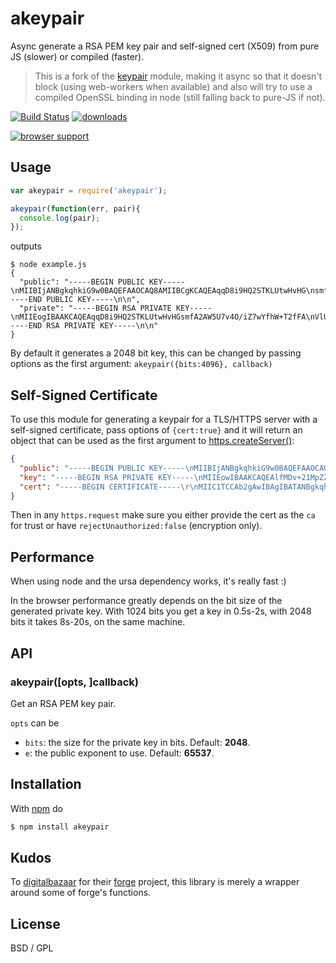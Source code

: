 # akeypair

Async generate a RSA PEM key pair and self-signed cert (X509) from pure JS (slower) or compiled (faster).

> This is a fork of the [keypair](https://github.com/juliangruber/keypair) module, making it async so that it doesn't block (using web-workers when available) and also will try to use a compiled OpenSSL binding in node (still falling back to pure-JS if not).

[![Build Status](https://travis-ci.org/quartzjer/akeypair.svg?branch=master)](https://travis-ci.org/quartzjer/akeypair)
[![downloads](https://img.shields.io/npm/dm/akeypair.svg)](https://www.npmjs.org/package/akeypair)

[![browser support](https://ci.testling.com/quartzjer/akeypair.png)](https://ci.testling.com/quartzjer/akeypair)

## Usage

```js
var akeypair = require('akeypair');

akeypair(function(err, pair){
  console.log(pair);
});
```

outputs

```
$ node example.js
{
  "public": "-----BEGIN PUBLIC KEY-----\nMIIBIjANBgkqhkiG9w0BAQEFAAOCAQ8AMIIBCgKCAQEAqqD8i9HQ2STKLUtwHvHG\nsmfA2AW5U7v4O/iZ7wYfhW+T2fFAVlUoRK+z+JdWudsv/OAGLgn8FQ7IjlvRlvQW\nonVgH7pyIPXy2Xun0v592PgRkQu8AsBdwOCudQ1Dq+9eqs6sgFFrd2Nzrc6mApcp\nEppU1V9oJBPsCSL4SLctMQg5Btx3hzFBmn2Gc6fmIAECc7gMcskJsxbUVSQmp+sD\nnTBj5VSVa/ij6jjSTLNLfUHkeE/u8wlD2pf/gPyiYsqBteROpFqbJtmHIj9lVH6R\nOrwcghXTxcG8tQzcr+M8YXVSbanYXDq2MormAbUO2Y3V9fj5YV0ZVH6UF3zrUjWY\nZQIDAQAB\n-----END PUBLIC KEY-----\n\n",
  "private": "-----BEGIN RSA PRIVATE KEY-----\nMIIEogIBAAKCAQEAqqD8i9HQ2STKLUtwHvHGsmfA2AW5U7v4O/iZ7wYfhW+T2fFA\nVlUoRK+z+JdWudsv/OAGLgn8FQ7IjlvRlvQWonVgH7pyIPXy2Xun0v592PgRkQu8\nAsBdwOCudQ1Dq+9eqs6sgFFrd2Nzrc6mApcpEppU1V9oJBPsCSL4SLctMQg5Btx3\nhzFBmn2Gc6fmIAECc7gMcskJsxbUVSQmp+sDnTBj5VSVa/ij6jjSTLNLfUHkeE/u\n8wlD2pf/gPyiYsqBteROpFqbJtmHIj9lVH6ROrwcghXTxcG8tQzcr+M8YXVSbanY\nXDq2MormAbUO2Y3V9fj5YV0ZVH6UF3zrUjWYZQIDAQABAoIBAEZVvCTKpYONFcYc\nDajD0zshZ63kliN9HXNjI9kSthWkC9dQCkxMKCBAKTi08awFPT/I/OMnfIEVqfh8\nwuWt0lK/fZM2oOsTVzrtLR3dh/TTNTKMGsErmLn0JBXeFOIf9u8D6LmwVlNNbJbd\n0zLIKscfVQ7rmBsfFzIg9yXKVFecNnHU8+6pBrzlzjoAIZ2BvwAW4T3h9UTnupBv\nQA951O73xI3kyDNmZdJ1pUgjySAM5mFB8OmAwvTIN4KWwEVHr/i7Kck6wn+tpvTx\ntm01NHwCYdCkJEyEvRNWEP93RX7Cdh7Xzw9D3bINhw3Trujyfrdh1TuG5Gv1ZKPN\n77a899UCgYEA3w1QQOXa2pL1811+vs7/5NPWVL01JqWey0XFhO2C2hudW8JNeH5j\naQgqO5LXf6gkHlM+uONsXvZJ6L+SLyfNwQJq8Qzz/uy3OdwM5B5qChH1SuD0/l9k\nHYsnJ9Dy73WIH4yrSSTaCCacsIOniQCuo8DZolRgMRrg2pgfsqGWdisCgYEAw9VM\nIzBOOu2FjhDl543sbKEa82llf9juyXHUTX8kxdsswAHPeiwcXkTBv6MKCaNPHz+I\nAOBR9hhxCM7yBKlgTEqPxZ4a1N8rnGeJqdiU89vjS+t1ydeT5VgERg0JtOKGzMUP\nJMw2Og74YqmDY/kicUq2qPDXpapgGFfVWLaQ868CgYBPW7hC7sS34XOaO5h9oL5Q\nlsH58jt33ZMqtU86JRraKNsKq43OogESfHIyMeN0Ksl29J0rQNbszmmrYoVLO7kr\nw4Vy7+3btDLYZh88Bkop/QutsW3ZFu1SyZCLzP6yDbn5p53Fb1QXdE1pS94Ok2yP\nHG0SITz8G5kGjPsyHeWfcwKBgCHiqoX8Oc0ghFeMvPtQJ3S0e8Fan2F72/WnaKDw\nOyCxSBEBPzFYqJ/3Lb9HKtl4FJzHlXTxW71FhWmMxXvhAvSwgigjr2jeJOGvWLa2\n7y8zASWF3J/MWZ75l+O3JdLSz5hnELPBUjDBnmEUC9Qkq70GvIyHAAl+bZpIuHXd\nQT+pAoGAbjxA3k0lRukuUSsXjKNKWxR09IbQmG3XueaUiHaHAdG5LWlDgeWsNti4\nT/4CjBh2je9X4r2phKsiw6f1BqysWd3r5AkTcafbEZI5USDXXmV8tCi2bcayy94R\nDjGa/Kngjt/ivWcgakHpWcdJCtZrOsqK+XircqwiHM+Z80d45Nk=\n-----END RSA PRIVATE KEY-----\n\n"
}
```

By default it generates a 2048 bit key, this can be changed by passing options as the first argument: `akeypair({bits:4096}, callback)`

## Self-Signed Certificate

To use this module for generating a keypair for a TLS/HTTPS server with a self-signed certificate, pass options of `{cert:true}` and it will return an object that can be used as the first argument to [https.createServer()](http://nodejs.org/api/https.html#https_https_createserver_options_requestlistener):

````json
{
  "public": "-----BEGIN PUBLIC KEY-----\nMIIBIjANBgkqhkiG9w0BAQEFAAOCAQ8AMIIBCgKCAQEAlfMDv+21MpZZVFEsiJ8xT7IgT6Og\nJCRnIL8dpjLZeIhmYNyaanXfMIAUya1P7Va9foejVSCP7RwFAQamYvtS/j4GDi1AJhV0uBju\nCeOWa4uTRF6xLxG+5h35FzG6XVOVibrIO/84xz1/LV8W9cuvTg3qgXqdGb/tRHlxRJPiazV+\nhvw+l4Q73seSEmPxTRtOt6BsktdhoEPVLN7ax9cKIQ2YPEr0deqGZso8b6QjrB4HNf8c1WUb\n75sSKmz07Ho1FW9hFbc/vLURaetOZE6y0+xlQBJR4Ey8LST08nScC1nEQuSpFBpPsqIF/TLD\n4Czin5WJ5iSqbeYf4i/lW/eV3QIDAQAB\n-----END PUBLIC KEY-----\n\n",
  "key": "-----BEGIN RSA PRIVATE KEY-----\nMIIEowIBAAKCAQEAlfMDv+21MpZZVFEsiJ8xT7IgT6OgJCRnIL8dpjLZeIhmYNyaanXfMIAU\nya1P7Va9foejVSCP7RwFAQamYvtS/j4GDi1AJhV0uBjuCeOWa4uTRF6xLxG+5h35FzG6XVOV\nibrIO/84xz1/LV8W9cuvTg3qgXqdGb/tRHlxRJPiazV+hvw+l4Q73seSEmPxTRtOt6Bsktdh\noEPVLN7ax9cKIQ2YPEr0deqGZso8b6QjrB4HNf8c1WUb75sSKmz07Ho1FW9hFbc/vLURaetO\nZE6y0+xlQBJR4Ey8LST08nScC1nEQuSpFBpPsqIF/TLD4Czin5WJ5iSqbeYf4i/lW/eV3QID\nAQABAoIBAFhylLakPypMtvpeOzeHNy38MsTnDjHjaxVMxe9ftRk806600TyUtIbGNfzUBv5H\nGNVGqpgu8dZ5nZYCVyixeD3RVf8Mv/b21vc0dUxN+08KcF52wGq0O/c+nMwKoBQmlmE8VJnX\nLKWRZ6/alA9+CrSuzrF7IqmqpQir3Z0G4ho79MH69hltXdUMmm4M4UoJ4YPy2MQyi8a16ke7\nZWSZ3AwhaHbDRfhKgTs3YfvbrSbRH0toSqQsyS8roHSVmJQoNUpEaf/2NBwpaiPcaBoKJ3NH\n8W9vqk5h2YSwNZtCafF7wmBKalLQ+EvPJdOatm+5aBoSfSUDdFtd5XpU6pLN/KECgYEA5FGs\nsh4SX3jaD1hRM6XdqanMQ7hFimUeWp2hqvsHwDlMOpned2g/Luy75L77b9WidQqj5sk5hHW5\nmAF2XLKapkehMg4CIqKq5fKV4pzc29VP6bSw4sbV/vd1qzJ2QlJDX8fH+6Dz1fcjzQzHfmgF\nCKx07o539czZKlspvHD+8kkCgYEAqCD7ZDU89283TpCfNISvLK/5dxOefwhvPQ2zktSiurDG\nCzffOqCmLD3IMNJqU5lALKbka07XWmRR1ZmW0jnoZUxtNgA+JIyn4rRhpxleNu363btAvAtP\nk0DrA1g/bUru8AAJgHTAPuGOK+Nc4XgTxgh8tX2kqC/YuRqIwMvsBvUCgYEAy+sah9cN59FD\nSPNDSxK4QEFUG6OoEGwxyRMCgnhEOu2x5KDqrdEgpWNwiWP9o6u1tj0zl/te8KxIf7fGpBIs\nx5gwI0mZpJ+ObWPVdJlPNNR21C+60EBwfpE7uhSOxLs+S3xeY6IkRZS+l/Py9TYoUM/ee/Yo\ntBMqXocfZpuxSGkCgYAHk1zgegmiOI+saZXS3vuprtA1zluA69dfT+O8hPpEITz7OmxDjwON\n0MbZdFG4LJqYqHh4YVgQyZ5qWn5SQKu5DMWK/l3OdcwGygvwZJM7NGPuY8aZ8oSGZRFx2CMb\ngJndlJLZB+m1q6IlVhxUSH3TmYRNBTlLHsTMKmbpEQc0lQKBgHgaPaKzwvDts0WzP84zy3uq\nylePshV8qHqHrjcP1nkMnMmBRHE5CgsuJGN3mST4QDZSOfEOR+56QCnGCjtCP5uZBAhE6657\nC3LOfzhAOTco+C0LcSaFAJULXWs5DSZk3D0AGrO8/0kFwqTw+r+ZTCtV8F9GbpjiLhTM/nJa\n7bym\n-----END RSA PRIVATE KEY-----\n\n",
  "cert": "-----BEGIN CERTIFICATE-----\r\nMIIC1TCCAb2gAwIBAgIBATANBgkqhkiG9w0BAQUFADAAMB4XDTE0MDkxOTE5NDEw\r\nMVoXDTE1MDkxOTE5NDExMVowADCCASIwDQYJKoZIhvcNAQEBBQADggEPADCCAQoC\r\nggEBAJXzA7/ttTKWWVRRLIifMU+yIE+joCQkZyC/HaYy2XiIZmDcmmp13zCAFMmt\r\nT+1WvX6Ho1Ugj+0cBQEGpmL7Uv4+Bg4tQCYVdLgY7gnjlmuLk0ResS8RvuYd+Rcx\r\nul1TlYm6yDv/OMc9fy1fFvXLr04N6oF6nRm/7UR5cUST4ms1fob8PpeEO97HkhJj\r\n8U0bTregbJLXYaBD1Sze2sfXCiENmDxK9HXqhmbKPG+kI6weBzX/HNVlG++bEips\r\n9Ox6NRVvYRW3P7y1EWnrTmROstPsZUASUeBMvC0k9PJ0nAtZxELkqRQaT7KiBf0y\r\nw+As4p+VieYkqm3mH+Iv5Vv3ld0CAwEAAaNaMFgwDAYDVR0TBAUwAwEB/zALBgNV\r\nHQ8EBAMCAvQwOwYDVR0lBDQwMgYIKwYBBQUHAwEGCCsGAQUFBwMCBggrBgEFBQcD\r\nAwYIKwYBBQUHAwQGCCsGAQUFBwMIMA0GCSqGSIb3DQEBBQUAA4IBAQBhfEaLkW0W\r\nojBlV3JI6l9zYOdQrzQysSKhHz0TMxJWiJwVQHbHSvkC3FC1lsqdvGzoCUTElBBH\r\nDZbOAi7DmoHzuf0ujKA6911DtMD8qRTdKDbGVCvK8LNJs65in8RypYkdYbTAar2u\r\ny0KeKVGmcaGEiw8D1MIPhL5m3ka92Cu2wgbwKPwbdNn6R67KkLpr0SuzNId/dVII\r\nAJwuiDRpVJ1opTwfEYV0JhsabH4LS3o5pn4TD9JrtF9H+k6nB8gJy9nxOAzjwVeD\r\n5yYpa8EWxr3N1Hef//VbdrG5jhMwXmynpsjn0qpwneWTgX0DmTcM6NJkTCHUMsmG\r\nF0ClX2baU0TC\r\n-----END CERTIFICATE-----\r\n"
}
````

Then in any `https.request` make sure you either provide the cert as the `ca` for trust or have `rejectUnauthorized:false` (encryption only).

## Performance

When using node and the ursa dependency works, it's really fast :)

In the browser performance greatly depends on the bit size of the generated private key. With 1024 bits you get a key in 0.5s-2s, with 2048 bits it takes 8s-20s, on the same machine. 

## API

### akeypair([opts, ]callback)

Get an RSA PEM key pair.

`opts` can be

* `bits`: the size for the private key in bits. Default: **2048**.
* `e`: the public exponent to use. Default: **65537**.

## Installation

With [npm](http://npmjs.org) do

```bash
$ npm install akeypair
```

## Kudos

To [digitalbazaar](https://github.com/digitalbazaar) for their
[forge](https://github.com/digitalbazaar/forge) project, this library is merely a
wrapper around some of forge's functions.

## License

BSD / GPL
